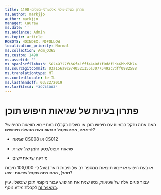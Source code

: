 ```yaml
---
title: 1490-פתרון בעיות-גילוי אלקטרוני-כשלים
ms.author: markjjo
author: markjjo
manager: lauraw
ms.date: ''
ms.audience: Admin
ms.topic: article
ROBOTS: NOINDEX, NOFOLLOW
localization_priority: Normal
ms.collection: Adm_O365
ms.custom: 1490
ms.assetid: ''
ms.openlocfilehash: 562a9727f4b6fa1fff49e8d1f8ddf1de6bbd5b7a
ms.sourcegitcommit: 03a156a9c9740521155a30775492c7dff0982588
ms.translationtype: MT
ms.contentlocale: he-IL
ms.lasthandoff: 03/22/2019
ms.locfileid: "30785883"
---
```

# <a name="troubleshoot-content-search-errors"></a>פתרון בעיות של שגיאות חיפוש תוכן

האם אתה נתקל בבעיות עם חיפוש תוכן או כשלים בקבלת בעת ייצוא תוצאות החיפוש?
לדוגמה, אתה מקבל הבאות בעת הפעלת חיפושים?

- שגיאה CS008 או CS012

- שגיאות תפוס/פסק הזמן של השרת

- אירעה שגיאת יישום

או בעת חיפוש או ייצוא תוצאות ממספר רב של תיבות דואר (מעל ל- 100,000 תיבות דואר), האם אתה מקבל שגיאות ייצוא?

עבור סוגים אלה של שגיאות, נסה שנית את החיפוש עבור מיקומי תוכן שנכשלו. עיין [במאמר זה](https://docs.microsoft.com/office365/securitycompliance/retry-failed-content-search) לקבלת מידע נוסף.
